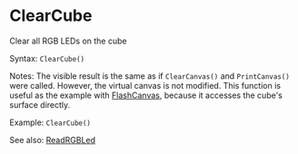 # ClearCube

Clear all RGB LEDs on the cube

Syntax: `ClearCube()`

Notes: The visible result is the same as if `ClearCanvas()` and `PrintCanvas()` were called. However, the virtual canvas is not modified. This function is useful as the example with [FlashCanvas](/api-native-functions/flashcanvas.md), because it accesses the cube's surface directly.

Example: `ClearCube()`

See also: [ReadRGBLed](/api-native-functions/readrgbled.md)

